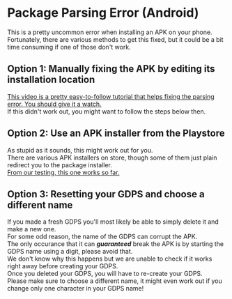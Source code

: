 # Package Parsing Error (Android)

This is a pretty uncommon error when installing an APK on your phone.\
Fortunately, there are various methods to get this fixed, but it could be a bit time consuming if one of those don't work.

## Option 1: Manually fixing the APK by editing its installation location

[This video is a pretty easy-to-follow tutorial that helps fixing the parsing error. You should give it a watch.](https://www.youtube.com/watch?v=d0Lh0XCZyjQ)\
If this didn't work out, you might want to follow the steps below then.

## Option 2: Use an APK installer from the Playstore

As stupid as it sounds, this might work out for you.\
There are various APK installers on store, though some of them just plain redirect you to the package installer.\
[From our testing, this one works so far.](https://play.google.com/store/apps/details?id=com.apkinstaller.ApkInstaller)

## Option 3: Resetting your GDPS and choose a different name

If you made a fresh GDPS you'll most likely be able to simply delete it and make a new one.\
For some odd reason, the name of the GDPS can corrupt the APK.\
The only occurance that it can _**guaranteed**_ break the APK is by starting the GDPS name using a digit, please avoid that.\
We don't know why this happens but we are unable to check if it works right away before creating your GDPS.\
Once you deleted your GDPS, you will have to re-create your GDPS.\
Please make sure to choose a different name, it might even work out if you change only one character in your GDPS name!
